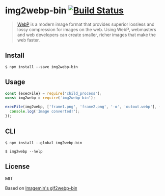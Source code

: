 # img2webp-bin [![Build Status](https://travis-ci.org/drslump/img2webp-bin.svg?branch=master)](https://travis-ci.org/drslump/img2webp-bin)

> [WebP](https://developers.google.com/speed/webp/) is a modern image format that provides superior lossless and lossy compression for images on the web. Using WebP, webmasters and web developers can create smaller, richer images that make the web faster.


## Install

```
$ npm install --save img2webp-bin
```


## Usage

```js
const {execFile} = require('child_process');
const img2webp = require('img2webp-bin');

execFile(img2webp, ['frame1.png', 'frame2.png', '-o', 'outout.webp'], () => {
  console.log('Image converted!');
});
```


## CLI

```
$ npm install --global img2webp-bin
```

```
$ img2webp --help
```


## License

MIT

Based on [Imagemin's gif2webp-bin](https://github.com/imagemin/gif2webp-bin)
